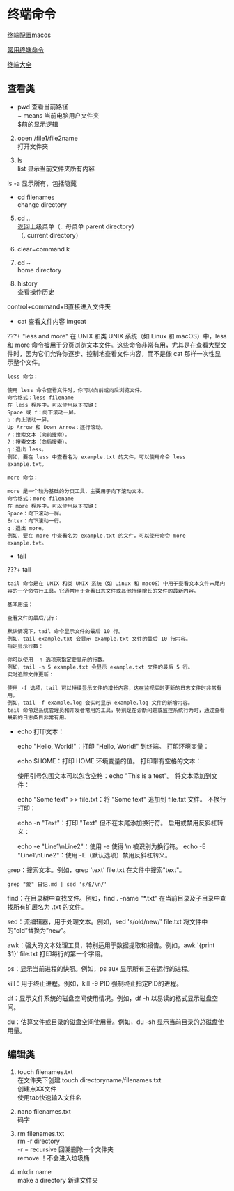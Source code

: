# 终端命令

[终端配置macos](https://github.com/macdao/ocds-guide-to-setting-up-mac)

[常用终端命令](https://github.com/qLzhu/macCommand)

[终端大全](https://www.jianshu.com/p/3291de46f3ff)

## 查看类

  * pwd
  查看当前路径  
  ~ means 当前电脑用户文件夹  
  $前的显示逻辑  

  2. open /file1/file2name  
  打开文件夹

  3. ls  
  list 显示当前文件夹所有内容

  ls -a 显示所有，包括隐藏

  * cd filenames  
  change directory

  5. cd ..  
  返回上级菜单（.. 母菜单 parent directory）  
           （. current directory）

  6. clear=command k

  7. cd ~  
  home directory

  8. history  
  查看操作历史

  control+command+B直接进入文件夹

  * cat 查看文件内容 imgcat
     
???+ "less and more"
    在 UNIX 和类 UNIX 系统（如 Linux 和 macOS）中，less 和 more 命令被用于分页浏览文本文件。这些命令非常有用，尤其是在查看大型文件时，因为它们允许你逐步、控制地查看文件内容，而不是像 cat 那样一次性显示整个文件。
    
    less 命令：
    
    使用 less 命令查看文件时，你可以向前或向后浏览文件。
    命令格式：less filename
    在 less 程序中，可以使用以下按键：
    Space 或 f：向下滚动一屏。
    b：向上滚动一屏。
    Up Arrow 和 Down Arrow：逐行滚动。
    /：搜索文本（向前搜索）。
    ?：搜索文本（向后搜索）。
    q：退出 less。
    例如，要在 less 中查看名为 example.txt 的文件，可以使用命令 less example.txt。

    more 命令：

    more 是一个较为基础的分页工具，主要用于向下滚动文本。
    命令格式：more filename
    在 more 程序中，可以使用以下按键：
    Space：向下滚动一屏。
    Enter：向下滚动一行。
    q：退出 more。
    例如，要在 more 中查看名为 example.txt 的文件，可以使用命令 more example.txt。
  
  * tail 

???+ tail

    tail 命令是在 UNIX 和类 UNIX 系统（如 Linux 和 macOS）中用于查看文本文件末尾内容的一个命令行工具。它通常用于查看日志文件或其他持续增长的文件的最新内容。

    基本用法：

    查看文件的最后几行：

    默认情况下，tail 命令显示文件的最后 10 行。
    例如，tail example.txt 会显示 example.txt 文件的最后 10 行内容。
    指定显示行数：

    你可以使用 -n 选项来指定要显示的行数。
    例如，tail -n 5 example.txt 会显示 example.txt 文件的最后 5 行。
    实时追踪文件更新：

    使用 -f 选项，tail 可以持续显示文件的增长内容，这在监视实时更新的日志文件时非常有用。
    例如，tail -f example.log 会实时显示 example.log 文件的新增内容。
    tail 命令是系统管理员和开发者常用的工具，特别是在诊断问题或监控系统行为时，通过查看最新的日志条目非常有用。

  * echo
    打印文本：

    echo "Hello, World!"：打印 "Hello, World!" 到终端。
    打印环境变量：

    echo $HOME：打印 HOME 环境变量的值。
    打印带有空格的文本：

    使用引号包围文本可以包含空格：echo "This is a test"。
    将文本添加到文件：

    echo "Some text" >> file.txt：将 "Some text" 追加到 file.txt 文件。
    不换行打印：

    echo -n "Text"：打印 "Text" 但不在末尾添加换行符。
    启用或禁用反斜杠转义：

    echo -e "Line1\nLine2"：使用 -e 使得 \n 被识别为换行符。
    echo -E "Line1\nLine2"：使用 -E（默认选项）禁用反斜杠转义。

  grep：搜索文本。例如，grep 'text' file.txt 在文件中搜索"text"。

  `grep "爱" 日记.md | sed 's/$/\n/'`

  find：在目录树中查找文件。例如，find . -name "*.txt" 在当前目录及子目录中查找所有扩展名为 .txt 的文件。

sed：流编辑器，用于处理文本。例如，sed 's/old/new/' file.txt 将文件中的“old”替换为“new”。

awk：强大的文本处理工具，特别适用于数据提取和报告。例如，awk '{print $1}' file.txt 打印每行的第一个字段。

ps：显示当前进程的快照。例如，ps aux 显示所有正在运行的进程。

kill：用于终止进程。例如，kill -9 PID 强制终止指定PID的进程。

df：显示文件系统的磁盘空间使用情况。例如，df -h 以易读的格式显示磁盘空间。

du：估算文件或目录的磁盘空间使用量。例如，du -sh 显示当前目录的总磁盘使用量。



## 编辑类

  1. touch filenames.txt  
  在文件夹下创建  touch directoryname/filenames.txt  
  创建点XX文件  
  使用tab快速输入文件名  

  2. nano filenames.txt  
     码字

  3. rm filenames.txt  
  rm -r directory  
  -r = recursive 回溯删除一个文件夹  
  remove ！不会进入垃圾桶

  4. mkdir name  
  make a directory 新建文件夹



